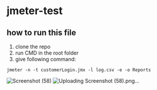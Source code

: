 # jmeter-test
## how to run this file

1. clone the repo
2. run CMD in the root folder
3. give following command:

  ```
  jmeter -n -t customerLogin.jmx -l log.csv -e -o Reports
  ```
  
  
  
![Screenshot (58)](https://user-images.githubusercontent.com/91724481/147820930-292dbeb6-47c8-4a69-80e6-9be57a7d5c33.png)
![Uploading Screenshot (58).png…]()
